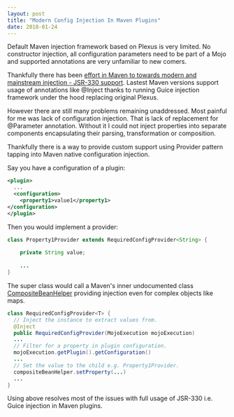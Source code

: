 ```yaml
---
layout: post
title: "Modern Config Injection In Maven Plugins"
date: 2018-01-24
---
```


Default Maven injection framework based on Plexus is very limited. No constructor injection, all configuration parameters need to be part of a Mojo and supported annotations are very unfamiliar to new comers.

Thankfully there has been [effort in Maven to towards modern and mainstream injection - JSR-330 support](https://maven.apache.org/maven-jsr330.html). Lastest Maven versions support usage of annotations like @Inject thanks to running Guice injection framework under the hood replacing original Plexus.

However there are still many problems remaining unaddressed. Most painful for me was lack of configuration injection. That is lack of replacement for @Parameter annotation. Without it I could not inject properties into separate components encapsulating their parsing, transformation or composition.

Thankfully there is a way to provide custom support using Provider pattern tapping into Maven native configuration injection.

Say you have a configuration of a plugin:

```xml
<plugin>
  ...
  <configuration>
    <property1>value1</property1>
</configuration>
</plugin>
```

Then you would implement a provider:

```java
class Property1Provider extends RequiredConfigProvider<String> {
    
    private String value;
    
    ...
}
```

The super class would call a Maven's inner undocumented class [CompositeBeanHelper](https://github.com/eclipse/sisu.plexus/blob/master/org.eclipse.sisu.plexus/src/org/eclipse/sisu/plexus/CompositeBeanHelper.java) providing injection even for complex objects like maps.

```java
class RequiredConfigProvider<T> {
  // Inject the instance to extract values from. 
  @Inject 
  public RequiredConfigProvider(MojoExecution mojoExecution)
  ...  
  // Filter for a property in plugin configuration.
  mojoExecution.getPlugin().getConfiguration()
  ...
  // Set the value to the child e.g. Property1Provider.
  compositeBeanHelper.setProperty(...)
  ... 
}

```

Using above resolves most of the issues with full usage of JSR-330 i.e. Guice injection in Maven plugins.

